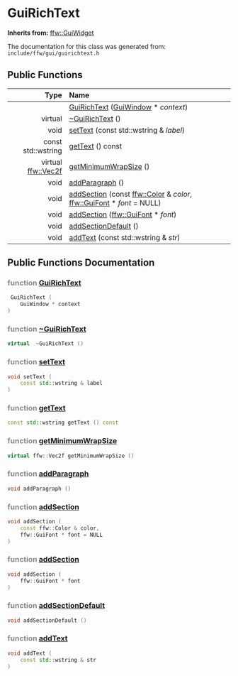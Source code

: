 GuiRichText
===================================


**Inherits from:** [ffw::GuiWidget](ffw_GuiWidget.html)

The documentation for this class was generated from: `include/ffw/gui/guirichtext.h`



## Public Functions

| Type | Name |
| -------: | :------- |
|   | [GuiRichText](#3e622a9c) ([GuiWindow](ffw_GuiWindow.html) * _context_)  |
|  virtual  | [~GuiRichText](#ae943a17) ()  |
|  void | [setText](#13799227) (const std::wstring & _label_)  |
|  const std::wstring | [getText](#8d86e4c7) () const  |
|  virtual [ffw::Vec2f](ffw.html#fcfaa6c5) | [getMinimumWrapSize](#7d355fe5) ()  |
|  void | [addParagraph](#985715d0) ()  |
|  void | [addSection](#7945c21e) (const [ffw::Color](ffw_Color.html) & _color_, [ffw::GuiFont](ffw_GuiFont.html) * _font_ = NULL)  |
|  void | [addSection](#0f78533b) ([ffw::GuiFont](ffw_GuiFont.html) * _font_)  |
|  void | [addSectionDefault](#b216151a) ()  |
|  void | [addText](#49ca9b5e) (const std::wstring & _str_)  |


## Public Functions Documentation

### <span style="opacity:0.5;">function</span> <a id="3e622a9c" href="#3e622a9c">GuiRichText</a>

```cpp
 GuiRichText (
    GuiWindow * context
) 
```



### <span style="opacity:0.5;">function</span> <a id="ae943a17" href="#ae943a17">~GuiRichText</a>

```cpp
virtual  ~GuiRichText () 
```



### <span style="opacity:0.5;">function</span> <a id="13799227" href="#13799227">setText</a>

```cpp
void setText (
    const std::wstring & label
) 
```



### <span style="opacity:0.5;">function</span> <a id="8d86e4c7" href="#8d86e4c7">getText</a>

```cpp
const std::wstring getText () const 
```



### <span style="opacity:0.5;">function</span> <a id="7d355fe5" href="#7d355fe5">getMinimumWrapSize</a>

```cpp
virtual ffw::Vec2f getMinimumWrapSize () 
```



### <span style="opacity:0.5;">function</span> <a id="985715d0" href="#985715d0">addParagraph</a>

```cpp
void addParagraph () 
```



### <span style="opacity:0.5;">function</span> <a id="7945c21e" href="#7945c21e">addSection</a>

```cpp
void addSection (
    const ffw::Color & color,
    ffw::GuiFont * font = NULL
) 
```



### <span style="opacity:0.5;">function</span> <a id="0f78533b" href="#0f78533b">addSection</a>

```cpp
void addSection (
    ffw::GuiFont * font
) 
```



### <span style="opacity:0.5;">function</span> <a id="b216151a" href="#b216151a">addSectionDefault</a>

```cpp
void addSectionDefault () 
```



### <span style="opacity:0.5;">function</span> <a id="49ca9b5e" href="#49ca9b5e">addText</a>

```cpp
void addText (
    const std::wstring & str
) 
```





